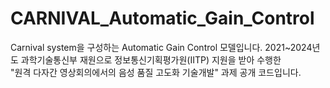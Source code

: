 # CARNIVAL_Automatic_Gain_Control
Carnival system을 구성하는 Automatic Gain Control 모델입니다.
2021~2024년도 과학기술통신부 재원으로 정보통신기획평가원(IITP) 지원을 받아 수행한<br>
"원격 다자간 영상회의에서의 음성 품질 고도화 기술개발" 과제 공개 코드입니다.<br>
